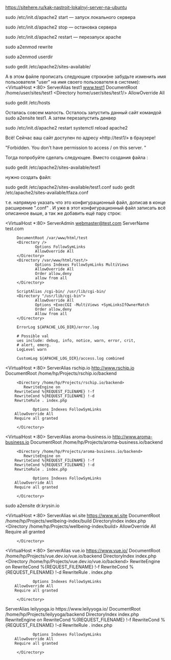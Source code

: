 https://sitehere.ru/kak-nastroit-lokalnyj-server-na-ubuntu



sudo /etc/init.d/apache2 start — запуск локального сервера

sudo /etc/init.d/apache2 stop — остановка сервера

sudo /etc/init.d/apache2 restart — перезапуск apache

sudo a2enmod rewrite

sudo a2enmod userdir


sudo gedit /etc/apache2/sites-available/

А в этом файле прописать следующие строки(не забудьте изменить имя пользователя "user" на имя своего пользователя в системе):
<VirtualHost *:80>
ServerAlias test1 www.test1 DocumentRoot /home/user/sites/test1 <Directory home/user/sites/test1/> AllowOverride All </Directory> </VirtualHost>

sudo gedit /etc/hosts

Осталась совсем малость. Осталось запустить данный сайт командой
sudo a2ensite test1. А затем перезапустить денвер

sudo /etc/init.d/apache2 restart
systemctl reload apache2

Всё! Сейчас ваш сайт доступен по адресу «http://test1/» в браузере!


"Forbidden. 
You don't have permission to access / on this server. "

Тогда попробуйте сделать следующее. Вместо создания файла :

sudo gedit /etc/apache2/sites-available/test1

нужно создать файл:

sudo gedit /etc/apache2/sites-available/test1.conf
sudo gedit /etc/apache2/sites-available/tfaza.conf

т.е. напрямую указать что это конфигурационный файл, дописав в конце расширение ".conf" . И уже в этот конфигурационный файл записать всё описанное выше, а так же добавить ещё пару строк:


<VirtualHost *:80>
         ServerAdmin webmaster@test.com
         ServerName test.com

         DocumentRoot /var/www/html/test
         <Directory />
                 Options FollowSymLinks
                 AllowOverride All
         </Directory>
         <Directory /var/www/html/test/>
                 Options Indexes FollowSymLinks MultiViews
                 AllowOverride All
                 Order allow,deny
                 allow from all
         </Directory>

         ScriptAlias /cgi-bin/ /usr/lib/cgi-bin/
         <Directory "/usr/lib/cgi-bin">
                 AllowOverride All
                 Options +ExecCGI -MultiViews +SymLinksIfOwnerMatch
                 Order allow,deny
                 Allow from all
         </Directory>

         ErrorLog ${APACHE_LOG_DIR}/error.log

         # Possible val
         ues include: debug, info, notice, warn, error, crit,
         # alert, emerg.
         LogLevel warn

         CustomLog ${APACHE_LOG_DIR}/access.log combined
</VirtualHost>

<VirtualHost *:80>
	 ServerAlias rschip.io http://www.rschip.io
         DocumentRoot /home/hp/Projects/rschip.io/backend
        
         <Directory /home/hp/Projects/rschip.io/backend>
          	RewriteEngine on
		RewriteCond %{REQUEST_FILENAME} !-f
		RewriteCond %{REQUEST_FILENAME} !-d
		RewriteRule . index.php
	   	 
              	Options Indexes FollowSymLinks
		AllowOverride All
		Require all granted
		 
         </Directory>


</VirtualHost>

<VirtualHost *:80>
	 ServerAlias aroma-business.io http://www.aroma-business.io
         DocumentRoot /home/hp/Projects/aroma-business.io/backend
        
         <Directory /home/hp/Projects/aroma-business.io/backend>
          	RewriteEngine on
		RewriteCond %{REQUEST_FILENAME} !-f
		RewriteCond %{REQUEST_FILENAME} !-d
		RewriteRule . index.php
	   	 
              	Options Indexes FollowSymLinks
		AllowOverride All
		Require all granted
		 
         </Directory>


</VirtualHost>
sudo a2ensite dr.krysin.io


<VirtualHost *:80>
	 ServerAlias wi.site https://www.wi.site
         DocumentRoot /home/hp/Projects/wellbeing-index/build
        DirectoryIndex index.php
         <Directory /home/hp/Projects/wellbeing-index/build>
         	AllowOverride All
		Require all granted
         
         </Directory>


</VirtualHost>

<VirtualHost *:80>
	 ServerAlias vue.io https://www.vue.io/
         DocumentRoot /home/hp/Projects/vue.dev.io/vue.io/backend
        DirectoryIndex index.php
         <Directory /home/hp/Projects/vue.dev.io/vue.io/backend>
         	RewriteEngine on
		RewriteCond %{REQUEST_FILENAME} !-f
		RewriteCond %{REQUEST_FILENAME} !-d
		RewriteRule . index.php
	   	 
              	Options Indexes FollowSymLinks
		AllowOverride All
		Require all granted
         
         </Directory>


</VirtualHost>
<VirtualHost *:80>
	ServerAlias leilyyoga.io https://www.leilyyoga.io/
        DocumentRoot /home/hp/Projects/leilyyoga/backend
        DirectoryIndex index.php
         <Directory /home/hp/Projects/leilyyoga/backend>
         	RewriteEngine on
		RewriteCond %{REQUEST_FILENAME} !-f
		RewriteCond %{REQUEST_FILENAME} !-d
		RewriteRule . index.php
	   	 
              	Options Indexes FollowSymLinks
		AllowOverride All
		Require all granted
         
         </Directory>


</VirtualHost>